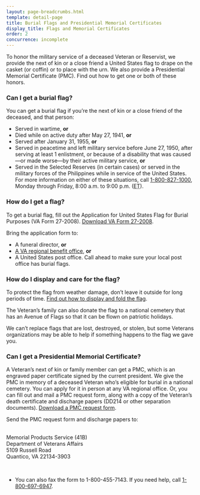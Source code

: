 ```yaml
---
layout: page-breadcrumbs.html
template: detail-page
title: Burial Flags and Presidential Memorial Certificates
display_title: Flags and Memorial Certificates
order: 2
concurrence: incomplete
---
```


<div class="va-introtext">

To honor the military service of a deceased Veteran or Reservist, we provide the next of kin or a close friend a United States flag to drape on the casket (or coffin) or to place with the urn. We also provide a Presidential Memorial Certificate (PMC). Find out how to get one or both of these honors.

</div>

<div class="feature">

### Can I get a burial flag?

You can get a burial flag if you’re the next of kin or a close friend of the deceased, and that person:
- Served in wartime, **or**
- Died while on active duty after May 27, 1941, **or**
- Served after January 31, 1955, **or**
- Served in peacetime and left military service before June 27, 1950, after serving at least 1 enlistment, or because of a disability that was caused—or made worse—by their active military service, **or**
- Served in the Selected Reserves (in certain cases) or served in the military forces of the Philippines while in service of the United States. For more information on either of these situations, call <a href="tel:+1-800-827-1000">1-800-827-1000</a>, Monday through Friday, 8:00 a.m. to 9:00 p.m. (<abbr title="eastern time">ET</abbr>).

</div>

### How do I get a flag?

To get a burial flag, fill out the Application for United States Flag for Burial Purposes (VA Form 27-2008). [Download VA Form 27-2008](https://www.vba.va.gov/pubs/forms/VBA-27-2008-ARE.pdf).

Bring the application form to:
- A funeral director, **or**
- [A VA regional benefit office](http://www.benefits.va.gov/benefits/offices.asp), **or**
- A United States post office. Call ahead to make sure your local post office has burial flags.

### How do I display and care for the flag?

To protect the flag from weather damage, don’t leave it outside for long periods of time. [Find out how to display and fold the flag]( https://www.legion.org/flag/questions-answers/91522/how-flag-be-displayed-fully-open-or-half-open-casket).

The Veteran’s family can also donate the flag to a national cemetery that has an Avenue of Flags so that it can be flown on patriotic holidays.

We can’t replace flags that are lost, destroyed, or stolen, but some Veterans organizations may be able to help if something happens to the flag we gave you.

<div class="feature" markdown="0">

### Can I get a Presidential Memorial Certificate?

A Veteran’s next of kin or family member can get a PMC, which is an engraved paper certificate signed by the current president. We give the PMC in memory of a deceased Veteran who’s eligible for burial in a national cemetery. You can apply for it in person at any VA regional office. Or, you can fill out and mail a PMC request form, along with a copy of the Veteran’s death certificate and discharge papers (DD214 or other separation documents). [Download a PMC request form](https://www.va.gov/vaforms/va/pdf/VA40-0247.pdf).

Send the PMC request form and discharge papers to:
<br><br>
<p class="va-address-block">
    Memorial Products Service (41B)<br>
    Department of Veterans Affairs<br>
    5109 Russell Road<br>
    Quantico, VA 22134-3903<br>
</p>
<br>

  - You can also fax the form to 1-800-455-7143. If you need help, call <a href="tel:+18006976947">1-800-697-6947</a>.
</div>
